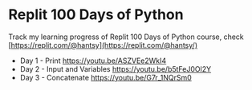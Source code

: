 # Replit 100 Days of Python

Track my learning progress of Replit 100 Days of Python course, check [https://replit.com/@hantsy](https://replit.com/@hantsy/)

* Day 1 - Print  https://youtu.be/ASZVEe2WkI4
* Day 2 - Input and Variables https://youtu.be/b5tFeJ0Ol2Y
* Day 3 - Concatenate https://youtu.be/G7r_1NQrSm0

